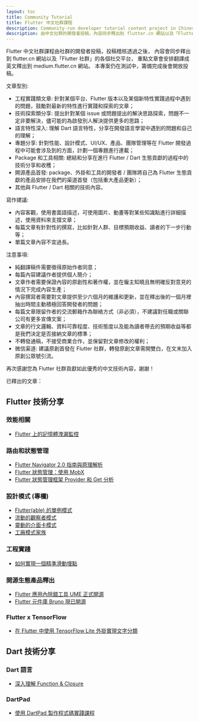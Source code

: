 ```yaml
---
layout: toc
title: Community Tutorial
title: Flutter 中文社群課程
description: Community-run developer tutorial content project in Chinese language.
description: 由中文社群的開發者投稿，內容同步釋出到 flutter.cn 網站以及「Flutter 社群」的各個社交平台。
---
```


Flutter 中文社群課程由社群的開發者投稿，投稿稽核透過之後，
內容會同步釋出到 flutter.cn 網站以及「Flutter 社群」的各個社交平台，
重點文章會安排翻譯成英文釋出到 medium.flutter.cn 網站。
本專案仍在測試中，籌備完成後會開放投稿。

文章型別: 

- 工程實踐類文章: 針對某個平台、Flutter 版本以及某個新特性實踐過程中遇到的問題，鼓勵對最新的特性進行實踐和探索的文章；
- 技術探索類分享: 提出針對某個 issue 或問題提出的解決思路探索，問題不一定非要解決，儘可能的為啟發別人解決提供更多的思路；
- 語言特性深入: 理解 Dart 語言特性，分享在開發語言學習中遇到的問題和自己的理解；
- 專題分享: 針對性能、設計模式、UI/UX、產品、團隊管理等在 Flutter 開發過程中可能會涉及到的方面，計劃一個專題進行連載；
- Package 和工具相關: 總結和分享在進行 Flutter / Dart 生態貢獻的過程中的技術分享和收穫；
- 開源產品首發: package、外掛和工具的開發者 / 團隊將自己為 Flutter 生態貢獻的產品安排在我們的渠道首發（包括重大產品更新）；
- 其他與 Flutter / Dart 相關的技術內容。

寫作建議:

- 內容客觀，使用書面語描述，可使用圖片、動畫等對某些知識點進行詳細描述，使用資料來支撐文章；
- 每篇文章有針對性的撰寫，比如針對人群、目標預期收益、讀者的下一步行動等；
- 單篇文章內容不宜過長。

注意事項:

- 純翻譯稿件需要徵得原始作者同意；
- 每篇內容建議作者提供個人簡介；
- 文章作者需要保證內容的原創性和著作權，並在僱主知曉且無明確反對意見的情況下完成內容生產；
- 內容撰寫者需要對文章提供至少六個月的維護和更新，並在釋出後的一個月裡抽出時間主動積極回答開發者的問題；
- 每篇文章限留作者的交流郵箱作為聯絡方式（非必須），不建議對任職或關聯公司有更多宣傳文案；
- 文章的行文邏輯、資料可靠程度、技術態度以及能為讀者帶去的預期收益等都是我們決定是否接納文章的標準；
- 不轉發通稿，不接受商業合作，並保留對文章修改的權利；
- 微信渠道: 建議原創首發在 Flutter 社群，轉發原創文章需開雙白，在文末加入原創公眾號引流。

再次感謝您為 Flutter 社群貢獻如此優秀的中文技術內容，謝謝！

已釋出的文章：

## Flutter 技術分享

### 效能相關

- [Flutter 上的記憶體洩漏監控](/community/tutorials/memory-leak-monitoring-on-flutter)

### 路由和狀態管理

- [Flutter Navigator 2.0 指南與原理解析](/community/tutorials/understanding-navigator-v2)
- [Flutter 狀態管理：使用 MobX](/community/tutorials/flutter-state-management-with-mobx)
- [Flutter 狀態管理框架 Provider 和 Get 分析](/community/tutorials/state-management-package-getx-provider-analysis)

### 設計模式 (專欄)

- [Flutter(able) 的單例模式](/community/tutorials/singleton-pattern-in-flutter-n-dart)
- [流動的觀察者模式](/community/tutorials/observer-pattern-in-flutter-n-dart)
- [靈動的介面卡模式](/community/tutorials/adapter-pattern-in-flutter-n-dart)
- [工廠模式家族](/community/tutorials/factory-pattern-in-flutter-n-dart)

### 工程實踐

- [如何實現一個精準滑動埋點](/community/tutorials/flutter-accurate-rolling-exposure-practice)

### 開源生態產品釋出

- [Flutter 應用內除錯工具 UME 正式開源](https://mp.weixin.qq.com/s/opV122PL_snSicSqIkMP7w)
- [Flutter 元件庫 Bruno 現已開源](https://mp.weixin.qq.com/s/w69rkgC51nakbt52XMLadw)

### Flutter x TensorFlow

- [在 Flutter 中使用 TensorFlow Lite 外掛實現文字分類](/community/tutorials/text-classification-using-tensorflow-lite-plugin-for-flutter)

## Dart 技術分享

### Dart 語言

- [深入理解 Function & Closure](/community/tutorials/deep-dive-into-dart-s-function-closure)

### DartPad

- [使用 DartPad 製作程式碼實踐課程](/community/tutorials/how-to-use-dartpad-workshop)

